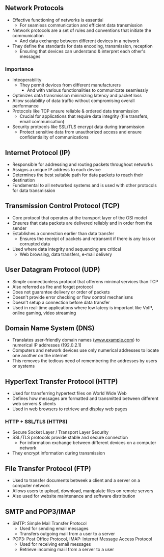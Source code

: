 ## Network Protocols
- Effective functioning of networks is essential
  - For seamless communication and efficient data transmission
- Network protocols are a set of rules and conventions that initiate the communication
  - And data exchange between different devices in a network
- They define the standards for data encoding, transmission, reception
  - Ensuring that devices can understand & interpret each other's messages

### Importance
- Inteoperability
  - They permit devices from different manufacturers
    - And with various functionalities to communicate seamlessly
- Optimizes data transmission minimizing latency and packet loss
- Allow scalability of data traffic without compromising overall performance
- Protocols like TCP ensure reliable & ordered data transmission
  - Crucial for applications that require data integrity (file transfers, email communication)
- Security protocols like SSL/TLS encrypt data during transmission
  - Protect sensitive data from unauthorized access and ensure confidentiality of communications

## Internet Protocol (IP)
- Responsible for addressing and routing packets throughout networks
- Assigns a unique IP address to each device
- Determines the best suitable path for data packets to reach their destination
- Fundamental to all networked systems and is used with other protocols for data transmission

## Transmission Control Protocol (TCP)
- Core protocol that operates at the transport layer of the OSI model
- Ensures that data packets are delivered reliably and in order from the sender
- Establishes a connection earlier than data transfer
  - Ensures the receipt of packets and retransmit if there is any loss or corrupted data
- Used where data integrity and sequencing are critical
  - Web browsing, data transfers, e-mail delivery

## User Datagram Protocol (UDP)
- Simple connectionless protocol that offerens minimal services than TCP
- Also referred as fire and forget protocol
- Does not guarantee delivery or order of packets
- Doesn't provide error checking or flow control mechanisms
- Doesn't setup a connection before data transfer
- Used in real-time applications where low latecy is important like VoIP, online gaming, video streaming

## Domain Name System (DNS)
- Translates user-friendly domain names (www.example.com) to numerical IP addresses (192.0.2.1)
- Computers and network devices use only numerical addresses to locate one another on the internet
- This removes the tedious need of remembering the addresses by users or systems

## HyperText Transfer Protocol (HTTP)
- Used for transferring hypertext files on World Wide Web
- Defines how messages are formatted and transmitted between different web servers & clients
- Used in web browsers to retrieve and display web pages

### HTTP + SSL/TLS (HTTPS)
- Secure Socket Layer / Transport Layer Security
- SSL/TLS protocols provide stable and secure connection
  - For information exchange between different devices on a computer network
- They encrypt information during transmission

## File Transfer Protocol (FTP)
- Used to transfer documents betweek a client and a server on a computer network
- Allows users to upload, download, manipulate files on remote servers
- Also used for website maintenance and software distribution

## SMTP and POP3/IMAP
- SMTP: Simple Mail Transfer Protocol
  - Used for sending email messages
  - Transfers outgoing mail from a user to a server
- POP3: Post Office Protocol, IMAP: Internet Message Access Protocol
  - Used for receiving email messages
  - Retrieve incoming maiil from a server to a user

